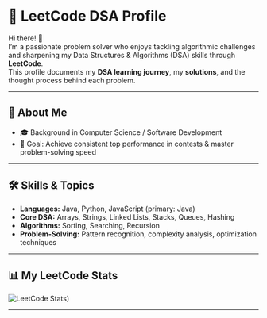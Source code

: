 # 🧩 LeetCode DSA Profile

Hi there! 👋  
I’m a passionate problem solver who enjoys tackling algorithmic challenges and sharpening my Data Structures & Algorithms (DSA) skills through **LeetCode**.  
This profile documents my **DSA learning journey**, my **solutions**, and the thought process behind each problem.

---

## 🚀 About Me
- 🎓 Background in Computer Science / Software Development
- 📍 Goal: Achieve consistent top performance in contests & master problem-solving speed

---

## 🛠️ Skills & Topics
- **Languages:** Java, Python, JavaScript (primary: Java)
- **Core DSA:** Arrays, Strings, Linked Lists, Stacks, Queues, Hashing
- **Algorithms:** Sorting, Searching, Recursion
- **Problem-Solving:** Pattern recognition, complexity analysis, optimization techniques

---

## 📊 My LeetCode Stats
![LeetCode Stats](https://leetcard.jacoblin.cool/arjunpangunuri?theme=catppuccinMocha&font=Poppins&ext=heatmap))

---
